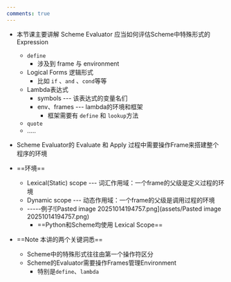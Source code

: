```yaml
---
comments: true
---
```


- 本节课主要讲解 Scheme Evaluator 应当如何评估Scheme中特殊形式的Expression
	- `define`
		- 涉及到 frame 与 environment
	- Logical Forms 逻辑形式
		- 比如 `if` 、`and` 、`cond`等等
	- Lambda表达式
		- symbols --- 该表达式的变量名们
		- env、frames --- lambda的环境和框架
			- 框架需要有 `define` 和 `lookup`方法
	- `quote`
	- .....
- Scheme Evaluator的 Evaluate 和 Apply 过程中需要操作Frame来搭建整个程序的环境

- ==环境==
	- Lexical(Static) scope --- 词汇作用域：一个frame的父级是定义过程的环境
	- Dynamic scope --- 动态作用域：一个frame的父级是调用过程的环境
	- -----例子![Pasted image 20251014194757.png](assets/Pasted image 20251014194757.png)
		- ==Python和Scheme均使用 Lexical Scope==

- ==Note 本讲的两个关键洞悉==
	- Scheme中的特殊形式往往由第一个操作符区分
	- Scheme的Evaluator需要操作Frames管理Environment
		- 特别是`define`、`lambda`
